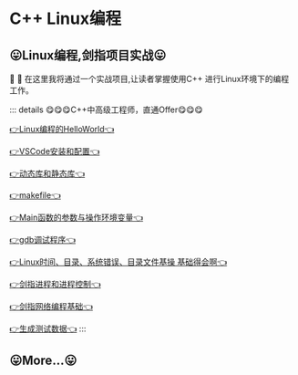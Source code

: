 # C++ Linux编程



## 😛Linux编程,剑指项目实战😛
:tada: :100: 在这里我将通过一个实战项目,让读者掌握使用C++ 进行Linux环境下的编程工作。

::: details 😋😋😋C++中高级工程师，直通Offer😋😋😋

[👉Linux编程的HelloWorld👈](01_Linux编程的HelloWorld.md)

[👉VSCode安装和配置👈](02_VSCode安装和配置.md)

[👉动态库和静态库👈](03_动态库和静态库.md)

[👉makefile👈](04_makefile.md)

[👉Main函数的参数与操作环境变量👈](05_Main函数的参数与操作环境变量.md)

[👉gdb调试程序👈](06_gdb调试程序.md)

[👉Linux时间、目录、系统错误、目录文件基操 基础得会啊👈](07_时间目录系统错误目录文件.md)

[👉剑指进程和进程控制👈](08_剑指进程和进程控制.md)


[👉剑指网络编程基础👈](09_剑指网络编程基础.md)

[👉生成测试数据👈](12_生成测试数据.md) 
:::


## 😛More...😛
